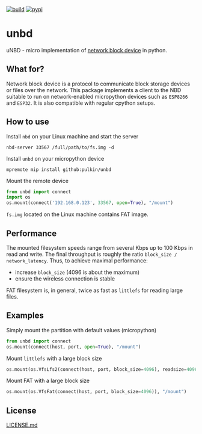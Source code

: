 [![build](https://github.com/pulkin/unbd/actions/workflows/test.yml/badge.svg)](https://github.com/pulkin/unbd/actions)
[![pypi](https://img.shields.io/pypi/v/unbd)](https://pypi.org/project/unbd/)

unbd
====

uNBD - micro implementation of
[network block device](https://en.wikipedia.org/wiki/Network_block_device)
in python.

What for?
---------

Network block device is a protocol to communicate block storage devices
or files over the network.
This package implements a client to the NBD suitable to run on
network-enabled micropython devices such as `ESP8266` and `ESP32`.
It is also compatible with regular cpython setups.

How to use
----------

Install `nbd` on your Linux machine and start the server

```shell
nbd-server 33567 /full/path/to/fs.img -d
```

Install `unbd` on your micropython device

```shell
mpremote mip install github:pulkin/unbd
```

Mount the remote device

```python
from unbd import connect
import os
os.mount(connect('192.168.0.123', 33567, open=True), "/mount")
```

`fs.img` located on the Linux machine contains FAT image.

Performance
-----------

The mounted filesystem speeds range from several Kbps up to
100 Kbps in read and write. The final throughput is roughly the
ratio `block_size / network_latency`. Thus, to achieve maximal
performance:

- increase `block_size` (4096 is about the maximum)
- ensure the wireless connection is stable

FAT filesystem is, in general, twice as fast as `littlefs` for
reading large files.

Examples
--------

Simply mount the partition with default values (micropython)

```python
from unbd import connect
os.mount(connect(host, port, open=True), "/mount")
```

Mount `littlefs` with a large block size

```python
os.mount(os.VfsLfs2(connect(host, port, block_size=4096), readsize=4096), "/mount")
```

Mount FAT with a large block size

```python
os.mount(os.VfsFat(connect(host, port, block_size=4096)), "/mount")
```

License
-------

[LICENSE.md](LICENSE.md)
